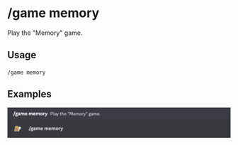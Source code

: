 # /game memory

Play the "Memory" game.

## Usage

```
/game memory
```

## Examples

<img src="../../_media/examples/game/memory-0.png" class="rounded-corners" draggable="false">